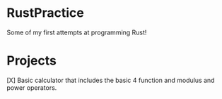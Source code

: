 # RustPractice
Some of my first attempts at programming Rust!
# Projects
[X] Basic calculator that includes the basic 4 function and modulus and power operators.



